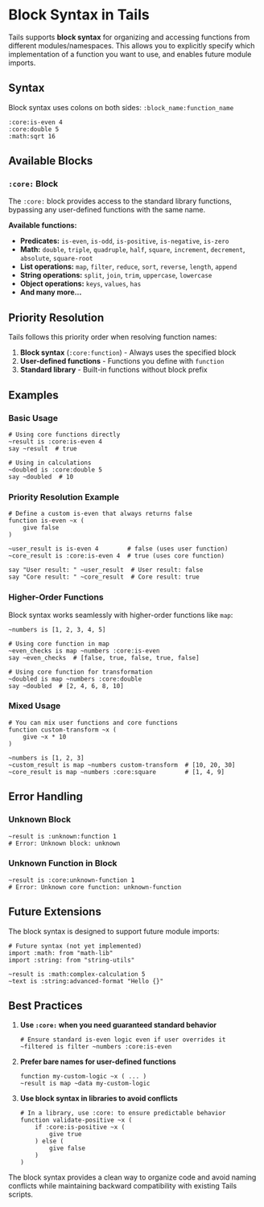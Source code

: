 # Block Syntax in Tails

Tails supports **block syntax** for organizing and accessing functions from different modules/namespaces. This allows you to explicitly specify which implementation of a function you want to use, and enables future module imports.

## Syntax

Block syntax uses colons on both sides: `:block_name:function_name`

```tails
:core:is-even 4
:core:double 5
:math:sqrt 16
```

## Available Blocks

### `:core:` Block

The `:core:` block provides access to the standard library functions, bypassing any user-defined functions with the same name.

**Available functions:**
- **Predicates:** `is-even`, `is-odd`, `is-positive`, `is-negative`, `is-zero`
- **Math:** `double`, `triple`, `quadruple`, `half`, `square`, `increment`, `decrement`, `absolute`, `square-root`
- **List operations:** `map`, `filter`, `reduce`, `sort`, `reverse`, `length`, `append`
- **String operations:** `split`, `join`, `trim`, `uppercase`, `lowercase`
- **Object operations:** `keys`, `values`, `has`
- **And many more...**

## Priority Resolution

Tails follows this priority order when resolving function names:

1. **Block syntax** (`:core:function`) - Always uses the specified block
2. **User-defined functions** - Functions you define with `function`
3. **Standard library** - Built-in functions without block prefix

## Examples

### Basic Usage

```tails
# Using core functions directly
~result is :core:is-even 4
say ~result  # true

# Using in calculations
~doubled is :core:double 5
say ~doubled  # 10
```

### Priority Resolution Example

```tails
# Define a custom is-even that always returns false
function is-even ~x (
    give false
)

~user_result is is-even 4        # false (uses user function)
~core_result is :core:is-even 4  # true (uses core function)

say "User result: " ~user_result  # User result: false
say "Core result: " ~core_result  # Core result: true
```

### Higher-Order Functions

Block syntax works seamlessly with higher-order functions like `map`:

```tails
~numbers is [1, 2, 3, 4, 5]

# Using core function in map
~even_checks is map ~numbers :core:is-even
say ~even_checks  # [false, true, false, true, false]

# Using core function for transformation
~doubled is map ~numbers :core:double
say ~doubled  # [2, 4, 6, 8, 10]
```

### Mixed Usage

```tails
# You can mix user functions and core functions
function custom-transform ~x (
    give ~x * 10
)

~numbers is [1, 2, 3]
~custom_result is map ~numbers custom-transform  # [10, 20, 30]
~core_result is map ~numbers :core:square        # [1, 4, 9]
```

## Error Handling

### Unknown Block

```tails
~result is :unknown:function 1
# Error: Unknown block: unknown
```

### Unknown Function in Block

```tails
~result is :core:unknown-function 1
# Error: Unknown core function: unknown-function
```

## Future Extensions

The block syntax is designed to support future module imports:

```tails
# Future syntax (not yet implemented)
import :math: from "math-lib"
import :string: from "string-utils"

~result is :math:complex-calculation 5
~text is :string:advanced-format "Hello {}"
```

## Best Practices

1. **Use `:core:` when you need guaranteed standard behavior**
   ```tails
   # Ensure standard is-even logic even if user overrides it
   ~filtered is filter ~numbers :core:is-even
   ```

2. **Prefer bare names for user-defined functions**
   ```tails
   function my-custom-logic ~x ( ... )
   ~result is map ~data my-custom-logic
   ```

3. **Use block syntax in libraries to avoid conflicts**
   ```tails
   # In a library, use :core: to ensure predictable behavior
   function validate-positive ~x (
       if :core:is-positive ~x (
           give true
       ) else (
           give false
       )
   )
   ```

The block syntax provides a clean way to organize code and avoid naming conflicts while maintaining backward compatibility with existing Tails scripts.